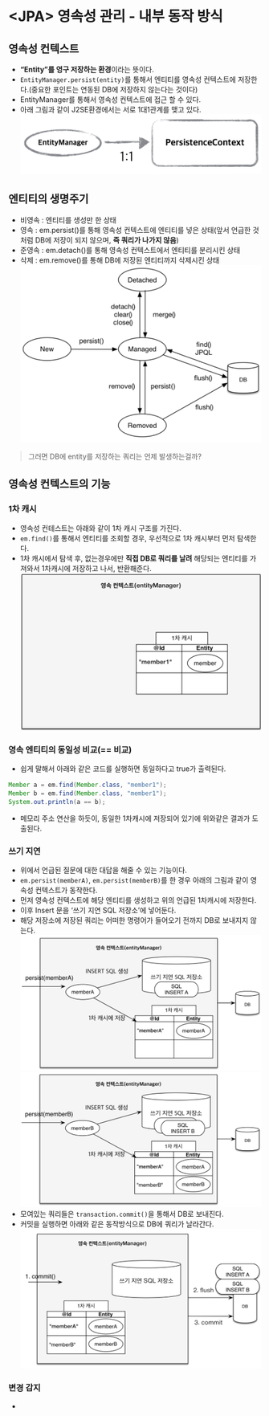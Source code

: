 # \<JPA\> 영속성 관리 - 내부 동작 방식
## 영속성 컨텍스트
- **“Entity”를 영구 저장하는 환경**이라는 뜻이다.
- `EntityManager.persist(entity)`를 통해서 엔티티를 영속성 컨텍스트에 저장한다.(중요한 포인트는 연동된 DB에 저장하지 않는다는 것이다)
- EntityManager를 통해서 영속성 컨텍스트에 접근 할 수 있다.
- 아래 그림과 같이 J2SE환경에서는 서로 1대1관계를 맺고 있다.
![](Screen%20Shot%202021-10-20%20at%2011.06.09%20PM.png)

## 엔티티의 생명주기
- 비영속 : 엔티티를 생성만 한 상태
- 영속 : em.persist()를 통해 영속성 컨텍스트에 엔티티를 넣은 상태(앞서 언급한 것 처럼 DB에 저장이 되지 않으며, **즉 쿼리가 나가지 않음**)
- 준영속 : em.detach()를 통해 영속성 컨텍스트에서 엔티티를 분리시킨 상태
- 삭제 : em.remove()를 통해 DB에 저장된 엔티티까지 삭제시킨 상태
![](Screen%20Shot%202021-10-20%20at%2011.15.28%20PM.png)

> 그러면 DB에 entity를 저장하는 쿼리는 언제 발생하는걸까? 

## 영속성 컨텍스트의 기능
### 1차 캐시
- 영속성 컨테스트는 아래와 같이 1차 캐시 구조를 가진다.
- `em.find()`를 통해서 엔티티를 조회할 경우, 우선적으로 1차 캐시부터 먼저 탐색한다.
- 1차 캐시에서 탐색 후, 없는경우에만 **직접 DB로 쿼리를 날려** 해당되는 엔티티를 가져와서 1차캐시에 저장하고 나서, 반환해준다.
![](Screen%20Shot%202021-10-20%20at%2011.16.33%20PM.png)

### 영속 엔티티의 동일성 비교(== 비교)
- 쉽게 말해서 아래와 같은 코드를 실행하면 동일하다고 true가 출력된다.
```java
Member a = em.find(Member.class, "member1");
Member b = em.find(Member.class, "member1");
System.out.println(a == b);
```
- 메모리 주소 연산을 하듯이, 동일한 1차캐시에 저장되어 있기에 위와같은 결과가 도출된다.

### 쓰기 지연
- 위에서 언급된 질문에 대한 대답을 해줄 수 있는 기능이다.
- `em.persist(memberA)`, `em.persist(memberB)`를 한 경우 아래의 그림과 같이 영속성 컨텍스트가 동작한다.
- 먼저 영속성 컨텍스트에 해당 엔티티를 생성하고 위의 언급된 1차캐시에 저장한다.
- 이후 Insert 문을 ‘쓰기 지연 SQL 저장소’에 넣어둔다.
- 해당 저장소에 저장된 쿼리는 어떠한 명령어가 들어오기 전까지 DB로 보내지지 않는다.
![](Screen%20Shot%202021-10-20%20at%2011.58.06%20PM.png)![](Screen%20Shot%202021-10-20%20at%2011.58.17%20PM.png)
- 모여있는 쿼리들은 `transaction.commit()`을 통해서 DB로 보내진다.
- 커밋을 실행하면 아래와 같은 동작방식으로 DB에 쿼리가 날라간다.
![](Screen%20Shot%202021-10-21%20at%2012.01.08%20AM.png)

### 변경 감지
- 